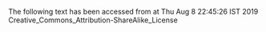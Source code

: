 The following text has been accessed from at Thu Aug 8 22:45:26 IST 2019
Creative_Commons_Attribution-ShareAlike_License
